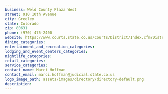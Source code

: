 ```yaml
---
business: Weld County Plaza West
street: 910 10th Avenue
city: Greeley
state: Colorado
zip: 80631
phone: (970) 475-2400
website: https://www.courts.state.co.us/Courts/District/Index.cfm?District_ID=19
dining_categories: 
entertainment_and_recreation_categories: 
lodging_and_event_centers_categories: 
nightlife_categories: 
retail_categories: 
service_categories: 
contact_name: Marci Hoffman
contact_email: marci.hoffman@judicial.state.co.us
logo_image_path: assets/images/directory/directory-default.png
description: 
---
```

